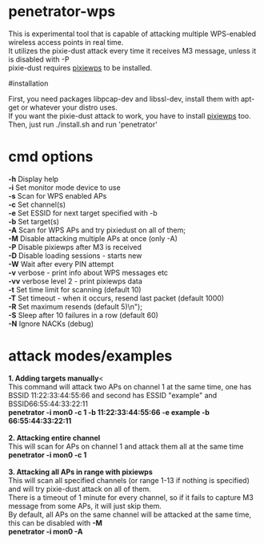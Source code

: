 # penetrator-wps

This is experimental tool that is capable of attacking multiple WPS-enabled wireless access points in real time.<br>
It utilizes the pixie-dust attack every time it receives M3 message, unless it is disabled with -P<br>
pixie-dust requires <a href="https://github.com/wiire/pixiewps">pixiewps</a> to be installed.<br>

#installation

First, you need packages libpcap-dev and libssl-dev, install them with apt-get or whatever your distro uses.<br>
If you want the pixie-dust attack to work, you have to install <a href="https://github.com/wiire/pixiewps">pixiewps</a> too.<br>
Then, just run ./install.sh and run 'penetrator'

# cmd options
<b>-h</b> Display help<br>
<b>-i</b> <dev> Set monitor mode device to use<br>
<b>-s</b> Scan for WPS enabled APs<br>
<b>-c</b> <channel> Set channel(s)<br>
<b>-e</b> <essid> Set ESSID for next target specified with -b<br>
<b>-b</b> <bssid> Set target(s)<br>
<b>-A</b> Scan for WPS APs and try pixiedust on all of them;<br>
<b>-M</b> Disable attacking multiple APs at once (only -A)<br>
<b>-P</b> Disable pixiewps after M3 is received<br>
<b>-D</b> Disable loading sessions - starts new<br>
<b>-W</b> Wait after every PIN attempt<br>
<b>-v</b> verbose - print info about WPS messages etc<br>
<b>-vv</b> verbose level 2 - print pixiewps data<br>
<b>-t</b> <seconds>Set time limit for scanning (default 10)<br>
<b>-T</b> <ms> Set timeout - when it occurs, resend last packet (default 1000)<br>
<b>-R</b> <max> Set maximum resends (default 5)\n");<br>
<b>-S</b> <seconds> Sleep after 10 failures in a row (default 60)<br>
<b>-N</b> Ignore NACKs (debug)<br>

# attack modes/examples

<b>1. Adding targets manually</b><<br>
This command will attack two APs on channel 1 at the same time, one has BSSID 11:22:33:44:55:66 and second has ESSID "example" and BSSID66:55:44:33:22:11<br>
<b>penetrator -i mon0 -c 1 -b 11:22:33:44:55:66 -e example -b 66:55:44:33:22:11</b><br><br>
<b>2. Attacking entire channel</b><br>
This will scan for APs on channel 1 and attack them all at the same time<br>
<b>penetrator -i mon0 -c 1</b><br><br>
<b>3. Attacking all APs in range with pixiewps</b><br>
This will scan all specified channels (or range 1-13 if nothing is specified) and will try pixie-dust attack on all of them.<br>
There is a timeout of 1 minute for every channel, so if it fails to capture M3 message from some APs, it will just skip them.<br>
By default, all APs on the same channel will be attacked at the same time, this can be disabled with <b>-M</b><br>
<b>penetrator -i mon0 -A</b>
